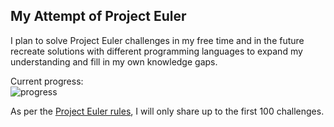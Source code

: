 ## My Attempt of Project Euler

I plan to solve Project Euler challenges in my free time and in the future recreate solutions with different programming languages to expand my understanding and fill in my own knowledge gaps.

Current progress: <br>
![progress](https://progress-bar.dev/10)


As per the [Project Euler rules](https://projecteuler.net/about), I will only share up to the first 100 challenges.